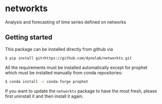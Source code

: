 # networkts
Analysis and forecasting of time series defined on networks

## Getting started

This package can be installed directly from github via
```bash
$ pip install git+https://github.com/dynolab/networkts.git
```
All the requirements must be installed automatically except for prophet which must be installed manually from conda repositories:
```bash
$ conda install -c conda-forge prophet
```
If you want to update the `networkts` package to have the most fresh, please first uninstall it and then install it again.
